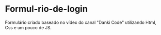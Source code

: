 # Formul-rio-de-login
Formulário criado baseado no vídeo do canal "Danki Code" utilizando Html, Css e um pouco de JS.

